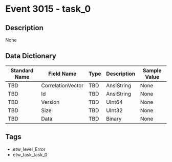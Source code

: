 # Event 3015 - task_0

## Description
None

## Data Dictionary
|Standard Name|Field Name|Type|Description|Sample Value|
|---|---|---|---|---|
|TBD|CorrelationVector|TBD|AnsiString|None|None|
|TBD|Id|TBD|AnsiString|None|None|
|TBD|Version|TBD|UInt64|None|None|
|TBD|Size|TBD|UInt32|None|None|
|TBD|Data|TBD|Binary|None|None|

## Tags
* etw_level_Error
* etw_task_task_0